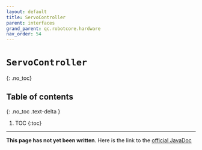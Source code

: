 ```yaml
---
layout: default
title: ServoController
parent: interfaces
grand_parent: qc.robotcore.hardware
nav_order: 54
---
```

# `ServoController`
{: .no_toc}

## Table of contents
{: .no_toc .text-delta }

1. TOC
{:toc}
---
**This page has not yet been written**. Here is the link to the [official JavaDoc](https://ftctechnh.github.io/ftc_app/doc/javadoc/com/qualcomm/robotcore/hardware/ServoController.html)
        